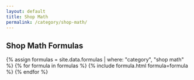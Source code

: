```yaml
---
layout: default
title: Shop Math
permalink: /category/shop-math/
---
```


<h2>Shop Math Formulas</h2>
{% assign formulas = site.data.formulas | where: "category", "shop math" %}
{% for formula in formulas %}
  {% include formula.html formula=formula %}
{% endfor %}
